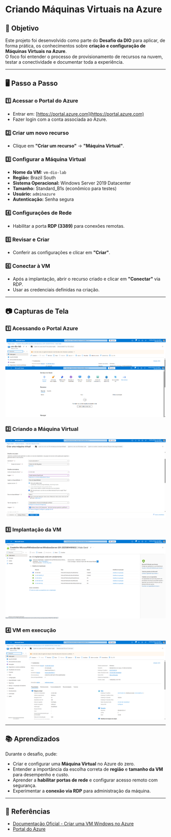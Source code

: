 # Criando Máquinas Virtuais na Azure

## 📌 Objetivo
Este projeto foi desenvolvido como parte do **Desafio da DIO** para aplicar, de forma prática, os conhecimentos sobre **criação e configuração de Máquinas Virtuais na Azure**.  
O foco foi entender o processo de provisionamento de recursos na nuvem, testar a conectividade e documentar toda a experiência.

---

## 🖥️ Passo a Passo

### 1️⃣ Acessar o Portal do Azure
- Entrar em: [https://portal.azure.com](https://portal.azure.com)  
- Fazer login com a conta associada ao Azure.

### 2️⃣ Criar um novo recurso
- Clique em **"Criar um recurso"** → **"Máquina Virtual"**.

### 3️⃣ Configurar a Máquina Virtual
- **Nome da VM:** `vm-dio-lab`  
- **Região:** Brazil South  
- **Sistema Operacional:** Windows Server 2019 Datacenter  
- **Tamanho:** Standard_B1s (econômico para testes)  
- **Usuário:** `adminazure`  
- **Autenticação:** Senha segura

### 4️⃣ Configurações de Rede
- Habilitar a porta **RDP (3389)** para conexões remotas.

### 5️⃣ Revisar e Criar
- Conferir as configurações e clicar em **"Criar"**.

### 6️⃣ Conectar à VM
- Após a implantação, abrir o recurso criado e clicar em **"Conectar"** via RDP.  
- Usar as credenciais definidas na criação.

---

## 📷 Capturas de Tela

### 1️⃣ Acessando o Portal Azure
![Portal Azure](./images/Portal-Azure.png)

### 2️⃣ Criando a Máquina Virtual
![Criação da VM](./images/criacao-vm.png)

### 3️⃣ Implantação da VM
![Implantação da VM](./images/Implantação-vm.png)

### 4️⃣ VM em execução
![VM em Execução](./images/vm-execucao.png)

---

## 📚 Aprendizados

Durante o desafio, pude:
- Criar e configurar uma **Máquina Virtual** no Azure do zero.
- Entender a importância da escolha correta de **região** e **tamanho da VM** para desempenho e custo.
- Aprender a **habilitar portas de rede** e configurar acesso remoto com segurança.
- Experimentar a **conexão via RDP** para administração da máquina.

---

## 🔗 Referências
- [Documentação Oficial - Criar uma VM Windows no Azure](https://learn.microsoft.com/pt-br/azure/virtual-machines/windows/quick-create-portal)
- [Portal do Azure](https://portal.azure.com)


